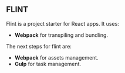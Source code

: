 FLINT
----
Flint is a project starter for React apps. It uses:

- **Webpack** for transpiling and bundling.

The next steps for flint are:

- **Webpack** for assets management.
- **Gulp** for task management.

 